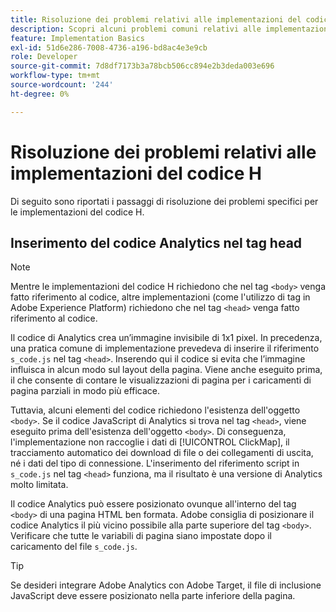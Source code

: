 ```yaml
---
title: Risoluzione dei problemi relativi alle implementazioni del codice H
description: Scopri alcuni problemi comuni relativi alle implementazioni legacy di JavaScript.
feature: Implementation Basics
exl-id: 51d6e286-7008-4736-a196-bd8ac4e3e9cb
role: Developer
source-git-commit: 7d8df7173b3a78bcb506cc894e2b3deda003e696
workflow-type: tm+mt
source-wordcount: '244'
ht-degree: 0%

---
```


# Risoluzione dei problemi relativi alle implementazioni del codice H

Di seguito sono riportati i passaggi di risoluzione dei problemi specifici per le implementazioni del codice H.

## Inserimento del codice Analytics nel tag head

>[!NOTE]
>
>Mentre le implementazioni del codice H richiedono che nel tag `<body>` venga fatto riferimento al codice, altre implementazioni (come l&#39;utilizzo di tag in Adobe Experience Platform) richiedono che nel tag `<head>` venga fatto riferimento al codice.

Il codice di Analytics crea un’immagine invisibile di 1x1 pixel. In precedenza, una pratica comune di implementazione prevedeva di inserire il riferimento `s_code.js` nel tag `<head>`. Inserendo qui il codice si evita che l’immagine influisca in alcun modo sul layout della pagina. Viene anche eseguito prima, il che consente di contare le visualizzazioni di pagina per i caricamenti di pagina parziali in modo più efficace.

Tuttavia, alcuni elementi del codice richiedono l&#39;esistenza dell&#39;oggetto `<body>`. Se il codice JavaScript di Analytics si trova nel tag `<head>`, viene eseguito prima dell&#39;esistenza dell&#39;oggetto `<body>`. Di conseguenza, l&#39;implementazione non raccoglie i dati di [!UICONTROL ClickMap], il tracciamento automatico dei download di file o dei collegamenti di uscita, né i dati del tipo di connessione. L&#39;inserimento del riferimento script in `s_code.js` nel tag `<head>` funziona, ma il risultato è una versione di Analytics molto limitata.

Il codice Analytics può essere posizionato ovunque all&#39;interno del tag `<body>` di una pagina HTML ben formata. Adobe consiglia di posizionare il codice Analytics il più vicino possibile alla parte superiore del tag `<body>`. Verificare che tutte le variabili di pagina siano impostate dopo il caricamento del file `s_code.js`.

>[!TIP]
>
>Se desideri integrare Adobe Analytics con Adobe Target, il file di inclusione JavaScript deve essere posizionato nella parte inferiore della pagina.
